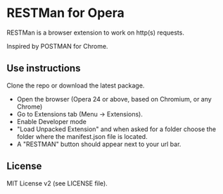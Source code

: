 RESTMan for Opera
===

RESTMan is a browser extension to work on http(s) requests.

Inspired by POSTMAN for Chrome.

Use instructions
---

Clone the repo or download the latest package.

- Open the browser (Opera 24 or above, based on Chromium, or any Chrome)
- Go to Extensions tab (Menu -> Extensions).
- Enable Developer mode
- "Load Unpacked Extension" and when asked for a folder choose the folder where the manifest.json file is located.
- A "RESTMAN" button should appear next to your url bar.

License
---

MIT License v2 (see LICENSE file).